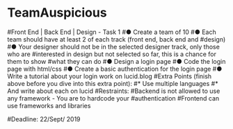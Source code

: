 # TeamAuspicious

#Front End | Back End | Design - Task 1
#● Create a team of 10
#● Each team should have at least 2 of each track (front end, back end and
#design)
#● Your designer should not be in the selected designer track, only those who are
#interested in design but not selected so far, this is a chance for them to show
#what they can do
#● Design a login page
#● Code the login page with html/css
#● Create a basic authentication for the login page
#● Write a tutorial about your login work on lucid.blog
#Extra Points (finish above before you dive into this extra point):
#* Use multiple languages
#* And write about each on lucid
#Restraints:
#Backend is not allowed to use any framework - You are to hardcode your
#authentication
#Frontend can use frameworks and libraries

#Deadline: 22/Sept/ 2019
